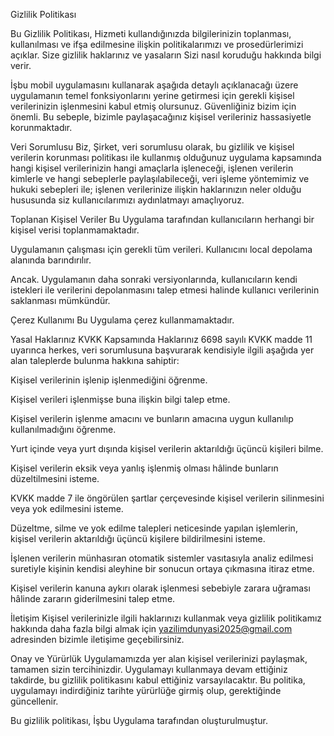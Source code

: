 Gizlilik Politikası

Bu Gizlilik Politikası, Hizmeti kullandığınızda bilgilerinizin toplanması, kullanılması ve ifşa edilmesine ilişkin politikalarımızı ve prosedürlerimizi açıklar. Size gizlilik haklarınız ve yasaların Sizi nasıl koruduğu hakkında bilgi verir.

İşbu mobil uygulamasını kullanarak aşağıda detaylı açıklanacağı üzere uygulamanın temel fonksiyonlarını yerine getirmesi için gerekli kişisel verilerinizin işlenmesini kabul etmiş olursunuz. Güvenliğiniz bizim için önemli. Bu sebeple, bizimle paylaşacağınız kişisel verileriniz hassasiyetle korunmaktadır.

Veri Sorumlusu Biz, Şirket, veri sorumlusu olarak, bu gizlilik ve kişisel verilerin korunması politikası ile kullanmış olduğunuz uygulama kapsamında hangi kişisel verilerinizin hangi amaçlarla işleneceği, işlenen verilerin kimlerle ve hangi sebeplerle paylaşılabileceği, veri işleme yöntemimiz ve hukuki sebepleri ile; işlenen verilerinize ilişkin haklarınızın neler olduğu hususunda siz kullanıcılarımızı aydınlatmayı amaçlıyoruz.

Toplanan Kişisel Veriler Bu Uygulama tarafından kullanıcıların herhangi bir kişisel verisi toplanmamaktadır.

Uygulamanın çalışması için gerekli tüm verileri. Kullanıcını local depolama alanında barındırılır. 

Ancak. Uygulamanın daha sonraki versiyonlarında, kullanıcıların kendi istekleri ile verilerini depolanmasını talep etmesi halinde kullanıcı verilerinin saklanması mümkündür.

Çerez Kullanımı Bu Uygulama çerez kullanmamaktadır.

Yasal Haklarınız KVKK Kapsamında Haklarınız 6698 sayılı KVKK madde 11 uyarınca herkes, veri sorumlusuna başvurarak kendisiyle ilgili aşağıda yer alan taleplerde bulunma hakkına sahiptir:

Kişisel verilerinin işlenip işlenmediğini öğrenme.

Kişisel verileri işlenmişse buna ilişkin bilgi talep etme.

Kişisel verilerin işlenme amacını ve bunların amacına uygun kullanılıp kullanılmadığını öğrenme.

Yurt içinde veya yurt dışında kişisel verilerin aktarıldığı üçüncü kişileri bilme.

Kişisel verilerin eksik veya yanlış işlenmiş olması hâlinde bunların düzeltilmesini isteme.

KVKK madde 7 ile öngörülen şartlar çerçevesinde kişisel verilerin silinmesini veya yok edilmesini isteme.

Düzeltme, silme ve yok edilme talepleri neticesinde yapılan işlemlerin, kişisel verilerin aktarıldığı üçüncü kişilere bildirilmesini isteme.

İşlenen verilerin münhasıran otomatik sistemler vasıtasıyla analiz edilmesi suretiyle kişinin kendisi aleyhine bir sonucun ortaya çıkmasına itiraz etme.

Kişisel verilerin kanuna aykırı olarak işlenmesi sebebiyle zarara uğraması hâlinde zararın giderilmesini talep etme.

İletişim Kişisel verilerinizle ilgili haklarınızı kullanmak veya gizlilik politikamız hakkında daha fazla bilgi almak için yazilimdunyasi2025@gmail.com adresinden bizimle iletişime geçebilirsiniz.

Onay ve Yürürlük Uygulamamızda yer alan kişisel verilerinizi paylaşmak, tamamen sizin tercihinizdir. Uygulamayı kullanmaya devam ettiğiniz takdirde, bu gizlilik politikasını kabul ettiğiniz varsayılacaktır. Bu politika, uygulamayı indirdiğiniz tarihte yürürlüğe girmiş olup, gerektiğinde güncellenir.

Bu gizlilik politikası, İşbu Uygulama tarafından oluşturulmuştur.

